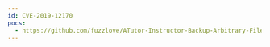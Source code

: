 ```yaml
---
id: CVE-2019-12170
pocs:
  - https://github.com/fuzzlove/ATutor-Instructor-Backup-Arbitrary-File
---
```

